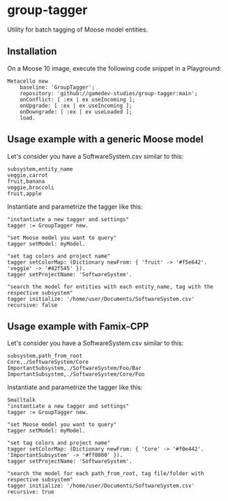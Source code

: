 # group-tagger
Utility for batch tagging of Moose model entities. 

## Installation
On a Moose 10 image, execute the following code snippet in a Playground:

```Smalltalk
Metacello new
    baseline: 'GroupTagger';
    repository: 'github://gamedev-studies/group-tagger:main';
    onConflict: [ :ex | ex useIncoming ];
    onUpgrade: [ :ex | ex useIncoming ];
	onDowngrade: [ :ex | ex useLoaded ];
    load.
```

## Usage example with a generic Moose model
Let's consider you have a SoftwareSystem.csv similar to this:
```
subsystem,entity_name
veggie,carrot
fruit,banana
veggie,broccoli
fruit,apple
```

Instantiate and parametrize the tagger like this:
```Smalltalk
"instantiate a new tagger and settings"
tagger := GroupTagger new.

"set Moose model you want to query"
tagger setModel: myModel.

"set tag colors and project name"
tagger setColorMap: (Dictionary newFrom: { 'fruit' -> '#f5e642'. 'veggie' -> '#42f545' }).
tagger setProjectName: 'SoftwareSystem'.

"search the model for entities with each entity_name, tag with the respective subsystem"
tagger initialize: '/home/user/Documents/SoftwareSystem.csv' recursive: false
```

## Usage example with Famix-CPP
Let's consider you have a SoftwareSystem.csv similar to this:
```
subsystem,path_from_root
Core,./SoftwareSystem/Core
ImportantSubsystem,./SoftwareSystem/Foo/Bar
ImportantSubsystem,./SoftwareSystem/Core/Foo
```

Instantiate and parametrize the tagger like this:
```
Smalltalk
"instantiate a new tagger and settings"
tagger := GroupTagger new.

"set Moose model you want to query"
tagger setModel: myModel.

"set tag colors and project name"
tagger setColorMap: (Dictionary newFrom: { 'Core' -> '#f0e442'. 'ImportantSubsystem' -> '#ff0000' }).
tagger setProjectName: 'SoftwareSystem'.

"search the model for each path_from_root, tag file/folder with respective subsystem"
tagger initialize: '/home/user/Documents/SoftwareSystem.csv' recursive: true
```

